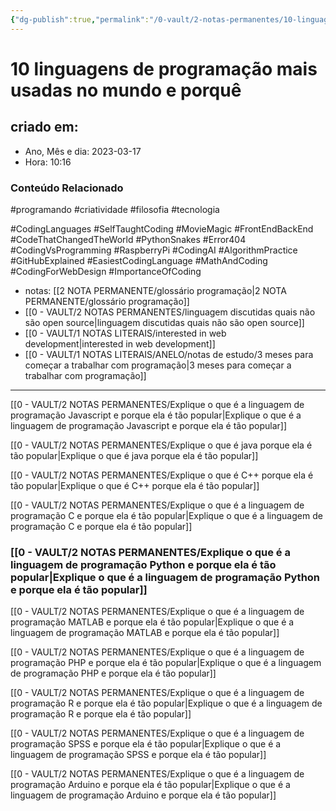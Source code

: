 ```yaml
---
{"dg-publish":true,"permalink":"/0-vault/2-notas-permanentes/10-linguagens-de-programacao-mais-usadas-no-mundo-e-porque/","tags":["permanente","programando","criatividade","filosofia","tecnologia","CodingLanguages","SelfTaughtCoding","MovieMagic","FrontEndBackEnd","CodeThatChangedTheWorld","PythonSnakes","Error404","CodingVsProgramming","RaspberryPi","CodingAI","AlgorithmPractice","GitHubExplained","EasiestCodingLanguage","MathAndCoding","CodingForWebDesign","ImportanceOfCoding"],"dgHomeLink":true,"dgShowLocalGraph":true,"dgShowFileTree":true,"dgEnableSearch":true}
---
```


# 10 linguagens de programação mais usadas no mundo e porquê

## criado em: 

- Ano, Mês e dia: 2023-03-17
- Hora: 10:16

### Conteúdo Relacionado

#programando #criatividade #filosofia #tecnologia 

#CodingLanguages #SelfTaughtCoding #MovieMagic #FrontEndBackEnd #CodeThatChangedTheWorld #PythonSnakes #Error404 #CodingVsProgramming #RaspberryPi #CodingAI #AlgorithmPractice #GitHubExplained #EasiestCodingLanguage #MathAndCoding #CodingForWebDesign #ImportanceOfCoding

- notas: [[2 NOTA PERMANENTE/glossário programação\|2 NOTA PERMANENTE/glossário programação]]
- [[0 - VAULT/2 NOTAS PERMANENTES/linguagem discutidas quais não são open source\|linguagem discutidas quais não são open source]]
- [[0 - VAULT/1 NOTAS LITERAIS/interested in web development\|interested in web development]]
- [[0 - VAULT/1 NOTAS LITERAIS/ANELO/notas de estudo/3 meses para começar a trabalhar com programação\|3 meses para começar a trabalhar com programação]]
---

[[0 - VAULT/2 NOTAS PERMANENTES/Explique o que é a linguagem de programação Javascript e porque ela é tão popular\|Explique o que é a linguagem de programação Javascript e porque ela é tão popular]]

[[0 - VAULT/2 NOTAS PERMANENTES/Explique o que é java porque ela é tão popular\|Explique o que é java porque ela é tão popular]]

[[0 - VAULT/2 NOTAS PERMANENTES/Explique o que é C++ porque ela é tão popular\|Explique o que é C++ porque ela é tão popular]]

[[0 - VAULT/2 NOTAS PERMANENTES/Explique o que é a linguagem de programação C e porque ela é tão popular\|Explique o que é a linguagem de programação C e porque ela é tão popular]]

### [[0 - VAULT/2 NOTAS PERMANENTES/Explique o que é a linguagem de programação Python e porque ela é tão popular\|Explique o que é a linguagem de programação Python e porque ela é tão popular]]

[[0 - VAULT/2 NOTAS PERMANENTES/Explique o que é a linguagem de programação MATLAB e porque ela é tão popular\|Explique o que é a linguagem de programação MATLAB e porque ela é tão popular]]

[[0 - VAULT/2 NOTAS PERMANENTES/Explique o que é a linguagem de programação PHP e porque ela é tão popular\|Explique o que é a linguagem de programação PHP e porque ela é tão popular]]

[[0 - VAULT/2 NOTAS PERMANENTES/Explique o que é a linguagem de programação R e porque ela é tão popular\|Explique o que é a linguagem de programação R e porque ela é tão popular]]


[[0 - VAULT/2 NOTAS PERMANENTES/Explique o que é a linguagem de programação SPSS e porque ela é tão popular\|Explique o que é a linguagem de programação SPSS e porque ela é tão popular]]


[[0 - VAULT/2 NOTAS PERMANENTES/Explique o que é a linguagem de programação Arduino e porque ela é tão popular\|Explique o que é a linguagem de programação Arduino e porque ela é tão popular]]

